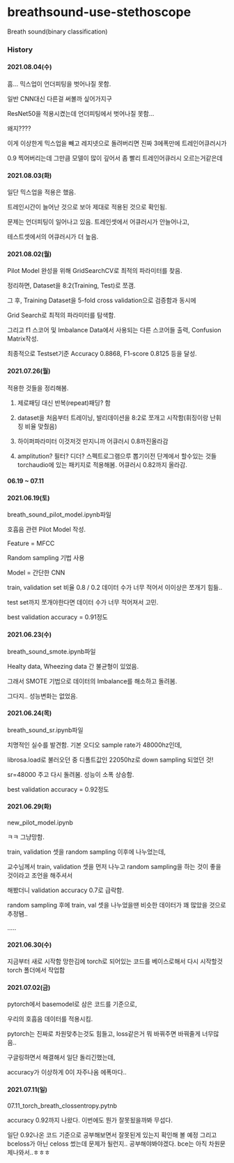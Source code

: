 # breathsound-use-stethoscope
Breath sound(binary classification)

### History

#### 2021.08.04(수)

흠... 믹스업이 언더피팅을 벗어나질 못함.

일반 CNN대신 다른걸 써볼까 싶어가지구

ResNet50을 적용시켰는데 언더피팅에서 벗어나질 못함...

왜지????

이게 이상한게 믹스업을 빼고 레지넷으로 돌려버리면 진짜 3에폭만에 트레인어큐러시가

0.9 찍어버리는데 그만큼 모델이 많이 깊어서 좀 빨리 트레인어큐러시 오르는거같은데



#### 2021.08.03(화)

일단 믹스업을 적용은 했음.

트레인시간이 늘어난 것으로 보아 제대로 적용된 것으로 확인됨.

문제는 언더피팅이 일어나고 있음. 트레인셋에서 어큐러시가 안늘어나고,

테스트셋에서의 어큐러시가 더 높음.



#### 2021.08.02(월)
Pilot Model 완성을 위해 GridSearchCV로 최적의 파라미터를 찾음.

정리하면, Dataset을 8:2(Training, Test)로 쪼갬.

그 후, Training Dataset을 5-fold cross validation으로 검증함과 동시에

Grid Search로 최적의 파라미터를 탐색함.

그리고 f1 스코어 및 Imbalance Data에서 사용되는 다른 스코어들 출력, Confusion Matrix작성.

최종적으로 Testset기준 Accuracy 0.8868, F1-score 0.8125 등을 달성.

#### 2021.07.26(월)
적용한 것들을 정리해봄.

1. 제로패딩 대신 반복(repeat)패딩? 함

2. dataset을 처음부터 트레이닝, 발리데이션을 8:2로 쪼개고 시작함(휘징이랑 난휘징 비율 맞췄음)

3. 하이퍼파라미터 이것저것 만지니까 어큐러시 0.8까진올라감

4. amplitution? 필터? 디더? 스펙트로그램으루 뽑기이전 단계에서 할수있는 것들 torchaudio에 있는 패키지로 적용해봄. 어큐러시 0.82까지 올라감.



#### 06.19 ~ 07.11
#### 2021.06.19(토)
breath_sound_pilot_model.ipynb파일

호흡음 관련 Pilot Model 작성.

Feature = MFCC

Random sampling 기법 사용

Model = 간단한 CNN

train, validation set 비율 0.8 / 0.2 데이터 수가 너무 적어서 이이상은 쪼개기 힘듦..

test set까지 쪼개야한다면 데이터 수가 너무 적어져서 고민.

best validation accuracy = 0.91정도

#### 2021.06.23(수)
breath_sound_smote.ipynb파일

Healty data, Wheezing data 간 불균형이 있었음.

그래서 SMOTE 기법으로 데이터의 Imbalance를 해소하고 돌려봄.

그다지.. 성능변화는 없었음.


#### 2021.06.24(목)
breath_sound_sr.ipynb파일

치명적인 실수를 발견함. 기본 오디오 sample rate가 48000hz인데,

librosa.load로 불러오던 중 디폴트값인 22050hz로 down sampling 되었던 것!

sr=48000 주고 다시 돌려봄. 성능이 소폭 상승함.

best validation accuracy = 0.92정도

#### 2021.06.29(화)
new_pilot_model.ipynb

ㅋㅋ 그냥망함.

train, validation 셋을 random sampling 이후에 나누었는데,

교수님께서 train, validation 셋을 먼저 나누고 random sampling을 하는 것이 좋을 것이라고 조언을 해주셔서

해봤더니 validation accuracy 0.7로 급락함.

random sampling 후에 train, val 셋을 나누었을땐 비슷한 데이터가 꽤 많았을 것으로 추정됌..

.....

#### 2021.06.30(수)
지금부터 새로 시작함
망한김에 torch로 되어있는 코드를 베이스로해서 다시 시작할것
torch 폴더에서 작업함

#### 2021.07.02(금)
pytorch에서 basemodel로 삼은 코드를 기준으로,

우리의 호흡음 데이터를 적용시킴.

pytorch는 진짜로 차원맞추는것도 힘들고, loss같은거 뭐 바꿔주면 바꿔줄게 너무많음..

구글링하면서 해결해서 일단 돌리긴했는데,

accuracy가 이상하게 0이 자주나옴 에폭마다..

#### 2021.07.11(일)
07.11_torch_breath_clossentropy.pytnb

accuracy 0.92까지 나왔다. 이번에도 뭔가 잘못됬을까봐 무섭다.

일단 0.92나온 코드 기준으로 공부해보면서 잘못된게 있는지 확인해 볼 예정
그리고 bceloss가 아닌 celoss 썼는데 문제가 될런지.. 공부해야봐야겠다.
bce는 아직 차원문제나와서..ㅎㅎㅎ
